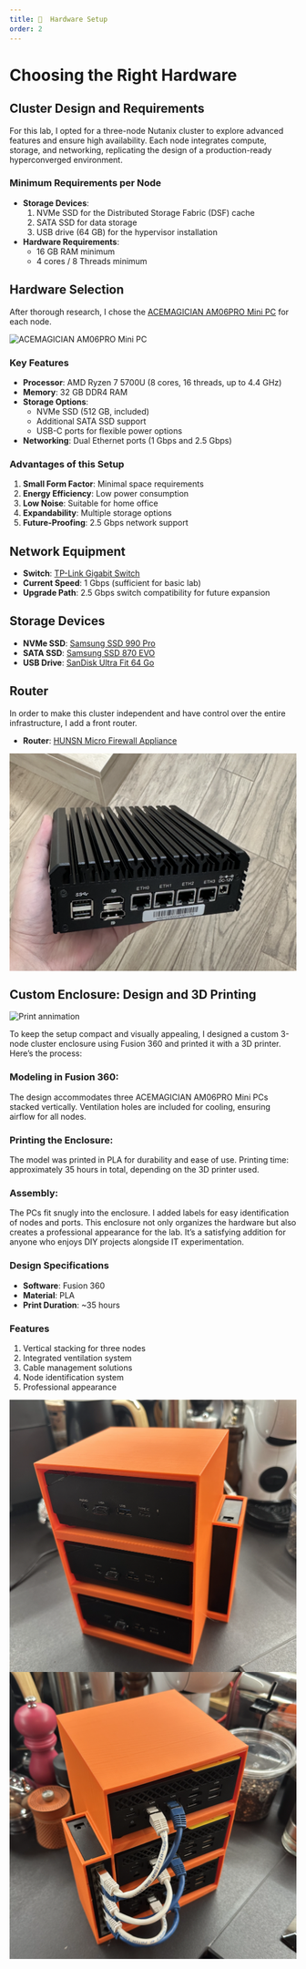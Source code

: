 ```yaml
---
title: 🔧  Hardware Setup
order: 2
---
```


# Choosing the Right Hardware

## Cluster Design and Requirements
For this lab, I opted for a three-node Nutanix cluster to explore advanced features and ensure high availability. Each node integrates compute, storage, and networking, replicating the design of a production-ready hyperconverged environment.

### Minimum Requirements per Node
- **Storage Devices**:
  1. NVMe SSD for the Distributed Storage Fabric (DSF) cache
  2. SATA SSD for data storage
  3. USB drive (64 GB) for the hypervisor installation
- **Hardware Requirements**:
  - 16 GB RAM minimum
  - 4 cores / 8 Threads minimum

## Hardware Selection
After thorough research, I chose the [ACEMAGICIAN AM06PRO Mini PC](https://amzn.to/3W6YD5n) for each node.

<img src="../assets/images/pc.png" alt="ACEMAGICIAN AM06PRO Mini PC" style="max-width: 100%; height: auto; display: block; margin-left: auto; margin-right: auto;">

### Key Features
- **Processor**: AMD Ryzen 7 5700U (8 cores, 16 threads, up to 4.4 GHz)
- **Memory**: 32 GB DDR4 RAM
- **Storage Options**:
  - NVMe SSD (512 GB, included)
  - Additional SATA SSD support
  - USB-C ports for flexible power options
- **Networking**: Dual Ethernet ports (1 Gbps and 2.5 Gbps)

### Advantages of this Setup
1. **Small Form Factor**: Minimal space requirements
2. **Energy Efficiency**: Low power consumption
3. **Low Noise**: Suitable for home office
4. **Expandability**: Multiple storage options
5. **Future-Proofing**: 2.5 Gbps network support

## Network Equipment
- **Switch**: [TP-Link Gigabit Switch](https://amzn.to/3W2vys4)
- **Current Speed**: 1 Gbps (sufficient for basic lab)
- **Upgrade Path**: 2.5 Gbps switch compatibility for future expansion

## Storage Devices

- **NVMe SSD**: [Samsung SSD 990 Pro](https://amzn.to/4iWHQMp)
- **SATA SSD**: [Samsung SSD 870 EVO](https://amzn.to/4a1GlbL)
- **USB Drive**: [SanDisk Ultra Fit 64 Go ](https://amzn.to/420XiRm)

## Router
In order to make this cluster independent and have control over the entire infrastructure, I add a front router.

- **Router**: [HUNSN Micro Firewall Appliance](https://amzn.to/4a46u9I)

<img src="../assets/images/router.png" alt="Router" style="max-width: 100%; height: auto; display: block; margin-left: auto; margin-right: auto;">

## Custom Enclosure: Design and 3D Printing

<img src="../assets/images/print.gif" alt="Print annimation" style="max-width: 100%; height: auto; display: block; margin-left: auto; margin-right: auto;">

To keep the setup compact and visually appealing, I designed a custom 3-node cluster enclosure using Fusion 360 and printed it with a 3D printer. Here’s the process:

### Modeling in Fusion 360:

The design accommodates three ACEMAGICIAN AM06PRO Mini PCs stacked vertically.
Ventilation holes are included for cooling, ensuring airflow for all nodes.

### Printing the Enclosure:

The model was printed in PLA for durability and ease of use.
Printing time: approximately 35 hours in total, depending on the 3D printer used.

### Assembly:

The PCs fit snugly into the enclosure.
I added labels for easy identification of nodes and ports.
This enclosure not only organizes the hardware but also creates a professional appearance for the lab. It’s a satisfying addition for anyone who enjoys DIY projects alongside IT experimentation.

### Design Specifications
- **Software**: Fusion 360
- **Material**: PLA
- **Print Duration**: ~35 hours

### Features
1. Vertical stacking for three nodes
2. Integrated ventilation system
3. Cable management solutions
4. Node identification system
5. Professional appearance

<img src="../assets/images/print_result1.png" alt="Print result 1" style="max-width: 100%; height: auto; display: block; margin-left: auto; margin-right: auto;">

<img src="../assets/images/print_result2.png" alt="Print result 2" style="max-width: 100%; height: auto; display: block; margin-left: auto; margin-right: auto;">